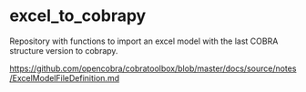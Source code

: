 # excel_to_cobrapy
Repository with functions to import an excel model with the last COBRA structure version to cobrapy.

https://github.com/opencobra/cobratoolbox/blob/master/docs/source/notes/ExcelModelFileDefinition.md
